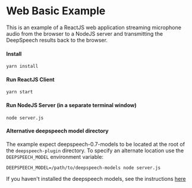 # Web Basic Example

This is an example of a ReactJS web application streaming microphone audio from the browser
to a NodeJS server and transmitting the DeepSpeech results back to the browser.

#### Install

```
yarn install
```

#### Run ReactJS Client

```
yarn start
```

#### Run NodeJS Server (in a separate terminal window)

```
node server.js
```

#### Alternative deepspeech model directory

The example expect deepspeech-0.7-models to be located at the root of the `deepspeech-plugin` directory.  To specify an alternate location use the `DEEPSPEECH_MODEL` environment variable:

```
DEEPSPEECH_MODEL=/path/to/deepspeech-models node server.js
```

If you haven't installed the deepspeech models, see the instructions [here](https://github.com/jaxcore/deepspeech-plugin)